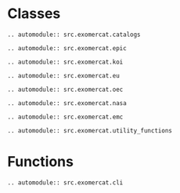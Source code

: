 # Classes


```{eval-rst}
.. automodule:: src.exomercat.catalogs
```

```{eval-rst}
.. automodule:: src.exomercat.epic
```

```{eval-rst}
.. automodule:: src.exomercat.koi
```

```{eval-rst}
.. automodule:: src.exomercat.eu
```

```{eval-rst}
.. automodule:: src.exomercat.oec
```

```{eval-rst}
.. automodule:: src.exomercat.nasa
```

```{eval-rst}
.. automodule:: src.exomercat.emc

```
```{eval-rst}
.. automodule:: src.exomercat.utility_functions
```
# Functions

```{eval-rst}
.. automodule:: src.exomercat.cli
```